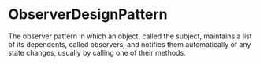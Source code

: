# ObserverDesignPattern
The observer pattern in which an object, called the subject, maintains a list of its dependents, called observers, and notifies them automatically of any state changes, usually by calling one of their methods.
